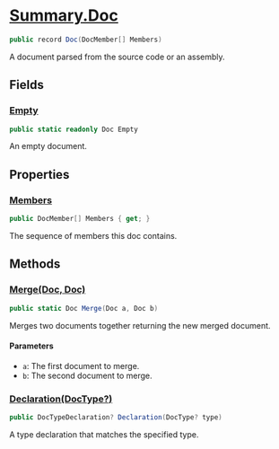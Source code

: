 # [Summary.Doc](../src/Core/Doc.cs#L6)
```cs
public record Doc(DocMember[] Members)
```

A document parsed from the source code or an assembly.

## Fields
### [Empty](../src/Core/Doc.cs#L11)
```cs
public static readonly Doc Empty
```

An empty document.

## Properties
### [Members](../src/Core/Doc.cs#L6)
```cs
public DocMember[] Members { get; }
```

The sequence of members this doc contains.

## Methods
### [Merge(Doc, Doc)](../src/Core/Doc.cs#L18)
```cs
public static Doc Merge(Doc a, Doc b)
```

Merges two documents together returning the new merged document.

#### Parameters
- `a`: The first document to merge.
- `b`: The second document to merge.

### [Declaration(DocType?<DocType>)](../src/Core/Doc.cs#L23)
```cs
public DocTypeDeclaration? Declaration(DocType? type)
```

A type declaration that matches the specified type.

